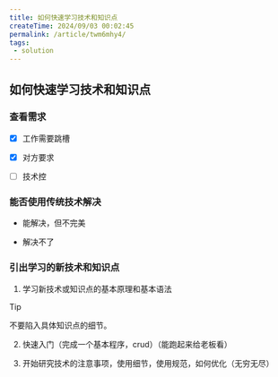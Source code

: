 ```yaml
---
title: 如何快速学习技术和知识点
createTime: 2024/09/03 00:02:45
permalink: /article/twm6mhy4/
tags:
 - solution
---
```

## 如何快速学习技术和知识点

### 查看需求

* [x] 工作需要跳槽


* [x] 对方要求


* [ ] 技术控


### 能否使用传统技术解决

* 能解决，但不完美

* 解决不了

### 引出学习的新技术和知识点

1. 学习新技术或知识点的基本原理和基本语法

> [!TIP]
> 不要陷入具体知识点的细节。

2. 快速入门（完成一个基本程序，crud）（能跑起来给老板看）

3. 开始研究技术的注意事项，使用细节，使用规范，如何优化（无穷无尽）